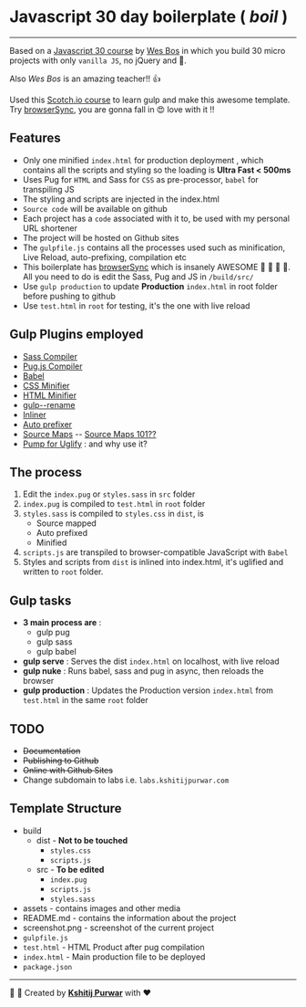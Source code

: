 # Javascript 30 day boilerplate ( _boil_ )
---

Based on a [Javascript 30 course](https://javascript30.com/)  by [Wes Bos](https://wesbos.com) in which you build 30 micro projects with only `vanilla JS`, no jQuery and :poop:.

Also _Wes Bos_ is an amazing teacher!! :thumbsup:

Used this [Scotch.io course](https://scotch.io/courses/using-gulp-as-a-build-system) to learn gulp and make this awesome template. Try [browserSync](https://browsersync.io/docs/gulp), you are gonna fall in :heart_eyes: love with it !!

## Features
- Only one minified `index.html` for production deployment , which contains all the scripts and styling so the loading is __Ultra Fast < 500ms__
- Uses Pug for `HTML` and Sass for `CSS` as pre-processor, `babel` for transpiling JS
- The styling and scripts are injected in the index.html
- `Source code` will be available on github
- Each project has a `code` associated with it to, be used with my personal URL shortener
- The project will be hosted on Github sites
- The `gulpfile.js` contains all the processes used such as minification, Live Reload, auto-prefixing,  compilation etc
- This boilerplate has [browserSync](https://browsersync.io/) which is insanely AWESOME :tada: :tada: :tada: :balloon:.
All you need to do is edit the Sass, Pug and JS in `/build/src/`
- Use `gulp production` to update __Production__ `index.html` in root folder before pushing to github
- Use `test.html` in `root` for testing, it's the one with live reload

## Gulp Plugins employed
- [Sass Compiler](https://www.npmjs.com/package/gulp-sass)
- [Pug.js Compiler](https://www.npmjs.com/package/gulp-pug)
- [Babel](https://babeljs.io/)
- [CSS Minifier](https://www.npmjs.com/package/gulp-cssmin)
- [HTML Minifier](https://www.npmjs.com/package/gulp-htmlmin/)
- [gulp--rename](https://www.npmjs.com/package/gulp-rename)
- [Inliner](https://www.npmjs.com/package/gulp-inline-source)
- [Auto prefixer](https://www.npmjs.com/package/gulp-autoprefixer/)
- [Source Maps](https://www.npmjs.com/package/gulp-sourcemaps/) -- [Source Maps 101??](https://youtu.be/_snS5czNJ0I)
- [Pump for Uglify](https://github.com/terinjokes/gulp-uglify/blob/master/docs/why-use-pump/README.md#why-use-pump) : and  why use it?

## The process
1. Edit the `index.pug` or `styles.sass` in `src` folder
3. `index.pug` is compiled to `test.html` in `root` folder
4. `styles.sass` is compiled to `styles.css` in `dist`,  is
    - Source mapped
    - Auto prefixed
    - Minified    
5. `scripts.js` are transpiled to browser-compatible JavaScript with `Babel`   
6. Styles and scripts from `dist` is inlined into index.html, it's uglified and written to `root` folder.  


## Gulp tasks
- __3 main process are__ :
   - gulp pug
   - gulp sass
   - gulp babel
- __gulp serve__ : Serves the dist `index.html` on localhost, with live reload
- __gulp nuke__ : Runs babel, sass and pug in async, then reloads the browser
- __gulp production__ : Updates the Production version `index.html` from  `test.html` in the same `root` folder

## TODO
- ~~Documentation~~
- ~~Publishing to Github~~
- ~~Online with Github Sites~~
- Change subdomain to labs i.e. `labs.kshitijpurwar.com`


## Template Structure
- build
  - dist - __Not to be touched__
    - `styles.css`
    - `scripts.js`
  - src  - __To be edited__
    - `index.pug`
    - `scripts.js`
    - `styles.sass`
- assets  - contains images and other media
- README.md - contains the information about the project
- screenshot.png - screenshot of the current project
- `gulpfile.js`
- `test.html` - HTML Product after pug compilation
- `index.html` - Main production file to be deployed
- `package.json`


---
:wrench: :nut_and_bolt: Created by  __[Kshitij Purwar](https://kshitijpurwar.com)__ with :heart:
